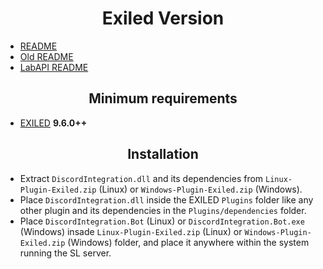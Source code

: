 <h1 align="center">Exiled Version</h1>

- [README](./README.md)
- [Old README](./README/README.old.md)
- [LabAPI README](./README/README.LabAPI.md)  

<h2 align="center">Minimum requirements</h2>

- [EXILED](https://github.com/ExSLMod-Team/EXILED/releases) **9.6.0++**

<h2 align="center"> Installation </h2>

- Extract `DiscordIntegration.dll` and its dependencies from `Linux-Plugin-Exiled.zip` (Linux) or `Windows-Plugin-Exiled.zip` (Windows).
- Place `DiscordIntegration.dll` inside the EXILED `Plugins` folder like any other plugin and its dependencies in the `Plugins/dependencies` folder.
- Place `DiscordIntegration.Bot` (Linux) or `DiscordIntegration.Bot.exe` (Windows) insade `Linux-Plugin-Exiled.zip` (Linux) or `Windows-Plugin-Exiled.zip` (Windows) folder, and place it anywhere within the system running the SL server.

